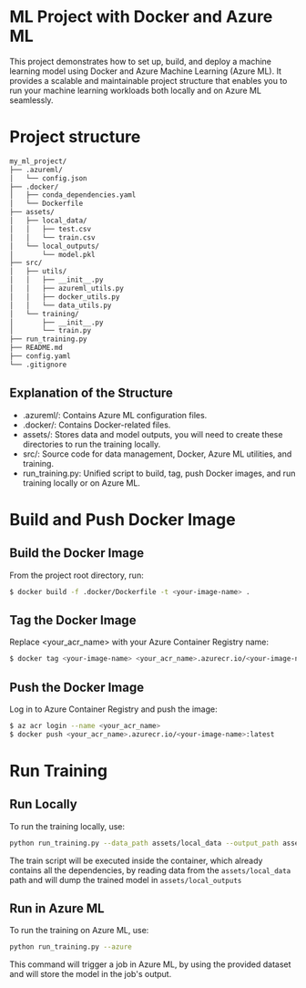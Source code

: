 # ML Project with Docker and Azure ML
This project demonstrates how to set up, build, and deploy a machine learning model using Docker and Azure Machine Learning (Azure ML). It provides a scalable and maintainable project structure that enables you to run your machine learning workloads both locally and on Azure ML seamlessly.

# Project structure
```markdown
my_ml_project/
├── .azureml/
│   └── config.json
├── .docker/
│   ├── conda_dependencies.yaml
│   └── Dockerfile
├── assets/
│   ├── local_data/
│   │   ├── test.csv
│   │   └── train.csv
│   └── local_outputs/
│       └── model.pkl
├── src/
│   ├── utils/
│   │   ├── __init__.py
│   │   ├── azureml_utils.py
│   │   ├── docker_utils.py
│   │   └── data_utils.py
│   └── training/
│       ├── __init__.py
│       └── train.py
├── run_training.py
├── README.md
├── config.yaml
└── .gitignore
```

## Explanation of the Structure
* .azureml/: Contains Azure ML configuration files.
* .docker/: Contains Docker-related files.
* assets/: Stores data and model outputs, you will need to create these directories to run the training locally.
* src/: Source code for data management, Docker, Azure ML utilities, and training.
* run_training.py: Unified script to build, tag, push Docker images, and run training locally or on Azure ML.

# Build and Push Docker Image
## Build the Docker Image
From the project root directory, run:
```bash
$ docker build -f .docker/Dockerfile -t <your-image-name> .
```

## Tag the Docker Image
Replace <your_acr_name> with your Azure Container Registry name:
```bash
$ docker tag <your-image-name> <your_acr_name>.azurecr.io/<your-image-name>:latest
```

## Push the Docker Image
Log in to Azure Container Registry and push the image:
```bash
$ az acr login --name <your_acr_name>
$ docker push <your_acr_name>.azurecr.io/<your-image-name>:latest
```

# Run Training
## Run Locally
To run the training locally, use:
```bash
python run_training.py --data_path assets/local_data --output_path assets/local_outputs
```
The train script will be executed inside the container, which already contains all the dependencies, by reading data from the `assets/local_data` path and will dump the trained model in `assets/local_outputs`

## Run in Azure ML
To run the training on Azure ML, use:
```bash
python run_training.py --azure
```
This command will trigger a job in Azure ML, by using the provided dataset and will store the model in the job's output.